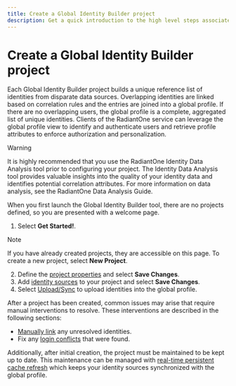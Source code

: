 ```yaml
---
title: Create a Global Identity Builder project
description: Get a quick introduction to the high level steps associated with creating a Global Identity Builder project.
---
```


# Create a Global Identity Builder project

Each Global Identity Builder project builds a unique reference list of identities from disparate data sources. Overlapping identities are linked based on correlation rules and the entries are joined into a global profile. If there are no overlapping users, the global profile is a complete, aggregated list of unique identities. Clients of the RadiantOne service can leverage the global profile view to identify and authenticate users and retrieve profile attributes to enforce authorization and personalization.

>[!warning]
>It is highly recommended that you use the RadiantOne Identity Data Analysis tool prior to configuring your project. The Identity Data Analysis tool provides valuable insights into the quality of your identity data and identifies potential correlation attributes. For more information on data analysis, see the RadiantOne Data Analysis Guide.

When you first launch the Global Identity Builder tool, there are no projects defined, so you are presented with a welcome page.

1. Select **Get Started!**.

>[!note]
>If you have already created projects, they are accessible on this page. To create a new project, select **New Project**.

2. Define the [project properties](project-properties.md) and select **Save Changes**.
3. Add [identity sources](identity-sources.md) to your project and select **Save Changes**.
4. Select [Upload/Sync](upload.md) to upload identities into the global profile.

After a project has been created, common issues may arise that require manual interventions to resolve. These interventions are described in the following sections:

- [Manually link](../identity-administration.md) any unresolved identities.
- Fix any [login conflicts](../identity-administration.md#login-conflict-analysis) that were found.

Additionally, after initial creation, the project must be maintained to be kept up to date. This maintenance can be managed with [real-time persistent cache refresh](../manage-persistent-cache/overview.md) which keeps your identity sources synchronized with the global profile.
